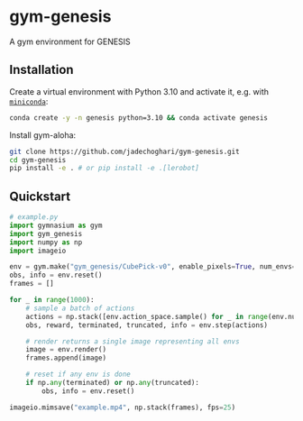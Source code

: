# gym-genesis

A gym environment for GENESIS

## Installation

Create a virtual environment with Python 3.10 and activate it, e.g. with [`miniconda`](https://docs.anaconda.com/free/miniconda/index.html):
```bash
conda create -y -n genesis python=3.10 && conda activate genesis
```

Install gym-aloha:
```bash
git clone https://github.com/jadechoghari/gym-genesis.git
cd gym-genesis
pip install -e . # or pip install -e .[lerobot]
```

## Quickstart

```python
# example.py
import gymnasium as gym
import gym_genesis
import numpy as np
import imageio

env = gym.make("gym_genesis/CubePick-v0", enable_pixels=True, num_envs=10)
obs, info = env.reset()
frames = []

for _ in range(1000):
    # sample a batch of actions
    actions = np.stack([env.action_space.sample() for _ in range(env.num_envs)])
    obs, reward, terminated, truncated, info = env.step(actions)

    # render returns a single image representing all envs
    image = env.render()
    frames.append(image)

    # reset if any env is done
    if np.any(terminated) or np.any(truncated):
        obs, info = env.reset()

imageio.mimsave("example.mp4", np.stack(frames), fps=25)
```

